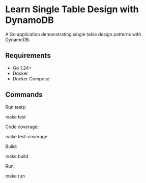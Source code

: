 # Learn Single Table Design with DynamoDB

A Go application demonstrating single table design patterns with DynamoDB.

## Requirements

- Go 1.24+
- Docker
- Docker Compose

## Commands

Run tests:

  make test

Code coverage:

  make test-coverage

Build:

  make build

Run:

  make run
